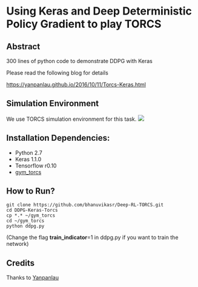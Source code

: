 # Using Keras and Deep Deterministic Policy Gradient to play TORCS
## Abstract

300 lines of python code to demonstrate DDPG with Keras

Please read the following blog for details

https://yanpanlau.github.io/2016/10/11/Torcs-Keras.html

## Simulation Environment
We use TORCS simulation environment for this task.
![](fast.gif)

## Installation Dependencies:

* Python 2.7
* Keras 1.1.0
* Tensorflow r0.10
* [gym_torcs](https://github.com/ugo-nama-kun/gym_torcs)

## How to Run?

```
git clone https://github.com/bhanuvikasr/Deep-RL-TORCS.git
cd DDPG-Keras-Torcs
cp *.* ~/gym_torcs
cd ~/gym_torcs
python ddpg.py 
```

(Change the flag **train_indicator**=1 in ddpg.py if you want to train the network)

## Credits
Thanks to [Yanpanlau](https://github.com/yanpanlau/DDPG-Keras-Torcs.git)
